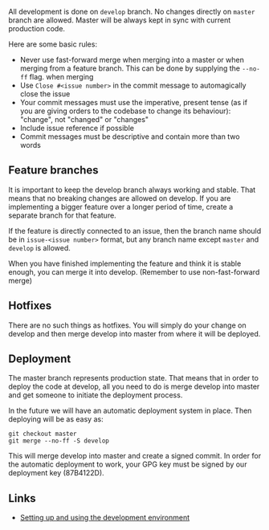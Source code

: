 All development is done on `develop` branch. No changes directly on `master`
branch are allowed. Master will be always kept in sync with current production
code.

Here are some basic rules:

- Never use fast-forward merge when merging into a master or when merging from
  a feature branch. This can be done by supplying the `--no-ff` flag.
  when merging
- Use `Close #<issue number>` in the commit message to automagically close the
  issue
- Your commit messages must use the imperative, present tense (as if you are
  giving orders to the codebase to change its behaviour): "change", not
  "changed" or "changes"
- Include issue reference if possible
- Commit messages must be descriptive and contain more than two words

## Feature branches

It is important to keep the develop branch always working and stable. That means
that no breaking changes are allowed on develop. If you are implementing a
bigger feature over a longer period of time, create a separate branch for that
feature.

If the feature is directly connected to an issue, then the branch name should be
in `issue-<issue number>` format, but any branch name except `master` and
`develop` is allowed.

When you have finished implementing the feature and think it is stable enough,
you can merge it into develop. (Remember to use non-fast-forward merge)

## Hotfixes

There are no such things as hotfixes. You will simply do your change on develop
and then merge develop into master from where it will be deployed.

## Deployment

The master branch represents production state. That means that in order to
deploy the code at develop, all you need to do is merge develop into master and
get someone to initiate the deployment process.

In the future we will have an automatic deployment system in place. Then
deploying will be as easy as:

	git checkout master
	git merge --no-ff -S develop

This will merge develop into master and create a signed commit. In order for the
automatic deployment to work, your GPG key must be signed by our deployment
key (87B4122D).

## Links

- [Setting up and using the development environment](/website/development-environment)

